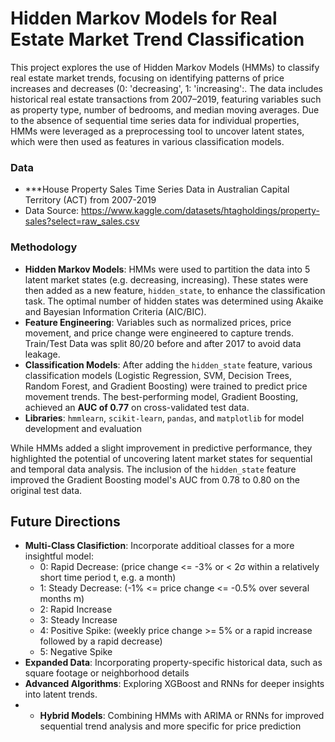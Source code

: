 # Hidden Markov Models for Real Estate Market Trend Classification

This project explores the use of Hidden Markov Models (HMMs) to classify real estate market trends, focusing on identifying patterns of price increases and decreases (0: 'decreasing', 1: 'increasing':. The data includes historical real estate transactions from 2007–2019, featuring variables such as property type, number of bedrooms, and median moving averages. Due to the absence of sequential time series data for individual properties, HMMs were leveraged as a preprocessing tool to uncover latent states, which were then used as features in various classification models.

### Data
- ***House Property Sales Time Series Data in Australian Capital Territory (ACT) from 2007-2019
- Data Source: https://www.kaggle.com/datasets/htagholdings/property-sales?select=raw_sales.csv

### Methodology
- **Hidden Markov Models**: HMMs were used to partition the data into 5 latent market states (e.g. decreasing, increasing). These states were then added as a new feature, `hidden_state`, to enhance the classification task. The optimal number of hidden states was determined using Akaike and Bayesian Information Criteria (AIC/BIC).
- **Feature Engineering**: Variables such as normalized prices, price movement, and price change were engineered to capture trends. Train/Test Data was split 80/20 before and after 2017 to avoid data leakage.
- **Classification Models**: After adding the `hidden_state` feature, various classification models (Logistic Regression, SVM, Decision Trees, Random Forest, and Gradient Boosting) were trained to predict price movement trends. The best-performing model, Gradient Boosting, achieved an **AUC of 0.77** on cross-validated test data.
- **Libraries**: `hmmlearn`, `scikit-learn`, `pandas`, and `matplotlib` for model development and evaluation

While HMMs added a slight improvement in predictive performance, they highlighted the potential of uncovering latent market states for sequential and temporal data analysis. The inclusion of the `hidden_state` feature improved the Gradient Boosting model's AUC from 0.78 to 0.80 on the original test data.

## Future Directions
- **Multi-Class Clasifiction**: Incorporate additioal classes for a more insightful model:
  - 0: Rapid Decrease: (price change <= -3% or < 2σ within a relatively short time period t, e.g. a month)
  - 1: Steady Decrease: (-1% <= price change <= -0.5% over several months m)
  - 2: Rapid Increase
  - 3: Steady Increase
  - 4: Positive Spike: (weekly price change >=  5% or a rapid increase followed by a rapid decrease)
  - 5: Negative Spike
- **Expanded Data**: Incorporating property-specific historical data, such as square footage or neighborhood details
- **Advanced Algorithms**: Exploring XGBoost and RNNs for deeper insights into latent trends.
- - **Hybrid Models**: Combining HMMs with ARIMA or RNNs for improved sequential trend analysis and more specific for price prediction
